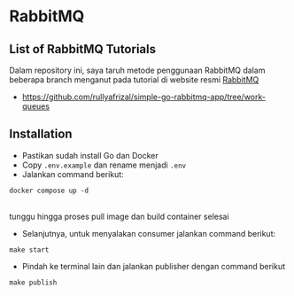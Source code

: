 # RabbitMQ

## List of RabbitMQ Tutorials
Dalam repository ini, saya taruh metode penggunaan RabbitMQ dalam beberapa branch menganut pada tutorial di website resmi [RabbitMQ](https://www.rabbitmq.com/getstarted.html)
- https://github.com/rullyafrizal/simple-go-rabbitmq-app/tree/work-queues

## Installation
- Pastikan sudah install Go dan Docker
- Copy `.env.example` dan rename menjadi `.env`
- Jalankan command berikut:
```
docker compose up -d
```
<br>tunggu hingga proses pull image dan build container selesai <br>
- Selanjutnya, untuk menyalakan consumer jalankan command berikut:
```
make start
```
- Pindah ke terminal lain dan jalankan publisher dengan command berikut
```
make publish
```